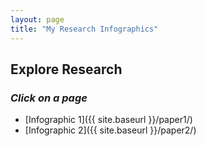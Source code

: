 ```yaml
---
layout: page
title: "My Research Infographics"
---
```


## Explore Research
### _Click on a page_

- [Infographic 1]({{ site.baseurl }}/paper1/)
- [Infographic 2]({{ site.baseurl }}/paper2/)
